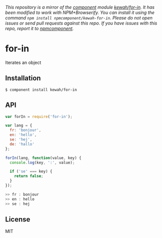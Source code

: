 *This repository is a mirror of the [component](http://component.io) module [kewah/for-in](http://github.com/kewah/for-in). It has been modified to work with NPM+Browserify. You can install it using the command `npm install npmcomponent/kewah-for-in`. Please do not open issues or send pull requests against this repo. If you have issues with this repo, report it to [npmcomponent](https://github.com/airportyh/npmcomponent).*

# for-in

  Iterates an object

## Installation

    $ component install kewah/for-in

## API

```javascript
var forIn = require('for-in');

var lang = {
  fr: 'bonjour',
  en: 'hello',
  se: 'hej',
  de: 'hallo'
};

forIn(lang, function(value, key) {
  console.log(key, ':', value);

  if ('se' === key) {
    return false;
  }
});

>> fr : bonjour
>> en : hello
>> se : hej
```

## License

  MIT
